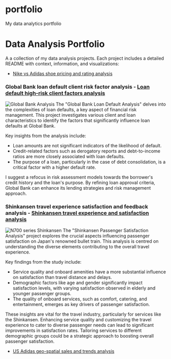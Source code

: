 # portfolio
My data analytics portfolio

# Data Analysis Portfolio

A  a collection of my data analysis projects. Each project includes a detailed README with context, information, and visualizations:

- [Nike vs Adidas shoe pricing and rating analysis](https://github.com/moiez326/Nike_vs_Adidas/tree/main)




### Global Bank loan default client risk factor analysis - [Loan default high-risk client factors analysis](https://github.com/moiez326/loandefault)
![Global Bank Analysis](https://media.istockphoto.com/id/1372053987/vector/default-bank-loans-isometric-3d.jpg?s=612x612&w=0&k=20&c=Rqy-n5FhihLGtOf6DtdKjyRI-8l2sRXPYjG69ie79cM=)
The "Global Bank Loan Default Analysis" delves into the complexities of loan defaults, a key aspect of financial risk management. This project investigates various client and loan characteristics to identify the factors that significantly influence loan defaults at Global Bank.

Key insights from the analysis include:
- Loan amounts are not significant indicators of the likelihood of default.
- Credit-related factors such as derogatory reports and debt-to-income ratios are more closely associated with loan defaults.
- The purpose of a loan, particularly in the case of debt consolidation, is a critical factor with a higher default rate.

I suggest a refocus in risk assessment models towards the borrower's credit history and the loan's purpose. By refining loan approval criteria, Global Bank can enhance its lending strategies and risk management approach.

### Shinkansen travel experience satisfaction and feedback analysis - [Shinkansen travel experience and satisfaction analysis](https://github.com/moiez326/shinkansen)
![N700 series Shinkansen](https://www.japanhouselondon.uk/assets/New-Discover-page/_resampled/FillWyI3MjgiLCI0MDgiXQ/Shinkansen-Landing-page-banner.jpg)
The "Shinkansen Passenger Satisfaction Analysis" project explores the crucial aspects influencing passenger satisfaction on Japan's renowned bullet train. This analysis is centred on understanding the diverse elements contributing to the overall travel experience.

Key findings from the study include:
- Service quality and onboard amenities have a more substantial influence on satisfaction than travel distance and delays.
- Demographic factors like age and gender significantly impact satisfaction levels, with varying satisfaction observed in elderly and younger passenger groups.
- The quality of onboard services, such as comfort, catering, and entertainment, emerges as key drivers of passenger satisfaction.

These insights are vital for the travel industry, particularly for services like the Shinkansen. Enhancing service quality and customizing the travel experience to cater to diverse passenger needs can lead to significant improvements in satisfaction rates. Tailoring services to different demographic groups could be a strategic approach to boosting overall passenger satisfaction.


- [US Adidas geo-spatial sales and trends analysis](https://github.com/moiez326/US-Adidas-sales)




